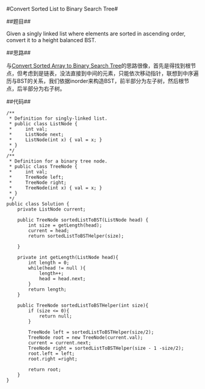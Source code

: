#Convert Sorted List to Binary Search Tree#

##题目##

Given a singly linked list where elements are sorted in ascending order, convert it to a height balanced BST.

##思路##

与[Convert Sorted Array to Binary Search Tree](http://www.zhangge208.com/pages/2015/06/29/leetcodeconvert-sorted-array-to-binary-search-tree.html)的思路很像，首先是得找到根节点，但考虑到是链表，没法直接到中间的元素，只能依次移动指针，联想到中序遍历与BST的关系，我们依据inorder来构造BST，前半部分为左子树，然后根节点，后半部分为右子树。

##代码##

	/**
	 * Definition for singly-linked list.
	 * public class ListNode {
	 *     int val;
	 *     ListNode next;
	 *     ListNode(int x) { val = x; }
	 * }
	 */
	/**
	 * Definition for a binary tree node.
	 * public class TreeNode {
	 *     int val;
	 *     TreeNode left;
	 *     TreeNode right;
	 *     TreeNode(int x) { val = x; }
	 * }
	 */
	public class Solution {
	    private ListNode current;
	    
	    public TreeNode sortedListToBST(ListNode head) {
	        int size = getLength(head);
	        current = head;
	        return sortedListToBSTHelper(size);
	        
	    }
	    
	    private int getLength(ListNode head){
	        int length = 0;
	        while(head != null ){
	            length++;
	            head = head.next;
	        }
	        return length;
	    }
	    
	    public TreeNode sortedListToBSTHelper(int size){
	        if (size <= 0){
	            return null;
	        }
	        
	        TreeNode left = sortedListToBSTHelper(size/2);
	        TreeNode root = new TreeNode(current.val);
	        current = current.next;
	        TreeNode right = sortedListToBSTHelper(size - 1 -size/2);
	        root.left = left;
	        root.right =right;
	        
	        return root;
	    }    
	}